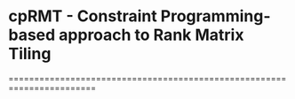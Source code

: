 # cpRMT - Constraint Programming-based approach to Rank Matrix Tiling
=======================================================================
